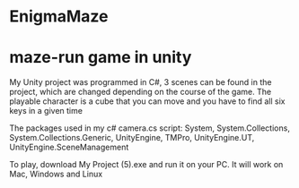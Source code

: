 # EnigmaMaze
# maze-run game in unity
My Unity project was programmed in C#, 3 scenes can be found in the project, which are changed depending on the course of the game. The playable character is a cube that you can move and you have to find all six keys in a given time

The packages used in my c# camera.cs script: 
System, 
System.Collections, 
System.Collections.Generic, 
UnityEngine, 
TMPro, 
UnityEngine.UT, 
UnityEngine.SceneManagement

To play, download My Project (5).exe and run it on your PC. It will work on Mac, Windows and Linux
